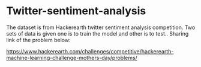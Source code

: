 # Twitter-sentiment-analysis
The dataset is from Hackerearth twitter sentiment analysis competition. 
Two sets of data is given one is to train the model and other is to test.. Sharing link of the problem below:

https://www.hackerearth.com/challenges/competitive/hackerearth-machine-learning-challenge-mothers-day/problems/
